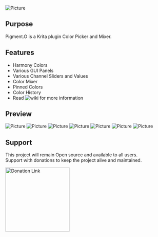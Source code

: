 ![Picture](https://github.com/EyeOdin/Pigment.O/blob/master/pigment_o/LOGO/pigment_o_logo_S.png?raw=true)

## Purpose

Pigment.O is a Krita plugin Color Picker and Mixer.

## Features

* Harmony Colors
* Various GUI Panels
* Various Channel Sliders and Values
* Color Mixer
* Pinned Colors
* Color History
* Read ![wiki](https://github.com/EyeOdin/Pigment.O/wiki) for more information

## Preview
![Picture](https://github.com/EyeOdin/Pigment.O/blob/master/pigment_o/PREVIEWS/pigment_o_panel_fill.png?raw=true)
![Picture](https://github.com/EyeOdin/Pigment.O/blob/master/pigment_o/PREVIEWS/pigment_o_panel_square.png?raw=true)
![Picture](https://github.com/EyeOdin/Pigment.O/blob/master/pigment_o/PREVIEWS/pigment_o_panel_hue_square.png?raw=true)
![Picture](https://github.com/EyeOdin/Pigment.O/blob/master/pigment_o/PREVIEWS/pigment_o_panel_gamut.png?raw=true)
![Picture](https://github.com/EyeOdin/Pigment.O/blob/master/pigment_o/PREVIEWS/pigment_o_panel_hexagon.png?raw=true)
![Picture](https://github.com/EyeOdin/Pigment.O/blob/master/pigment_o/PREVIEWS/pigment_o_panel_dot.png?raw=true)
![Picture](https://github.com/EyeOdin/Pigment.O/blob/master/pigment_o/PREVIEWS/pigment_o_panel_mask.png?raw=true)


## Support
This project will remain Open source and available to all users.\
Support with donations to keep the project alive and maintained.

<a href="https://www.paypal.com/donate/?hosted_button_id=9FARNUYBC9R3J">
  <img src="https://pics.paypal.com/00/s/NjA2OWU0ZmEtNjQ4MC00MWZhLTk5YzctM2VhZDA1MzgyMDQ0/file.PNG" width="200" alt="Donation Link">
</a>
